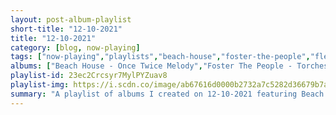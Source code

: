 ```yaml
---
layout: post-album-playlist
short-title: "12-10-2021"
title: "12-10-2021"
category: [blog, now-playing]
tags: ["now-playing","playlists","beach-house","foster-the-people","fleet-foxes","tame-impala"]
albums: ["Beach House - Once Twice Melody","Foster The People - Torches X (Deluxe Edition)","Fleet Foxes - A Very Lonely Solstice","Tame Impala - The Slow Rush"]
playlist-id: 23ec2Crcsyr7MylPYZuav8
playlist-img: https://i.scdn.co/image/ab67616d0000b2732a7c5282d36679b7a80b3048
summary: "A playlist of albums I created on 12-10-2021 featuring Beach House, Foster The People, Fleet Foxes, and Tame Impala"
---
```

